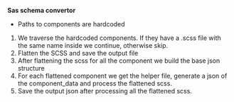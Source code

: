**Sas schema convertor**

- Paths to components are hardcoded


1. We traverse the hardcoded components. If they have a .scss file with the same name inside we continue, otherwise skip.
2. Flatten the SCSS and save the output file
3. After flattening the scss for all the component we build the base json structure
4. For each flattened component we get the helper file, generate a json of the component_data and process the flattened scss.
5. Save the output json after processing all the flattened scss.
